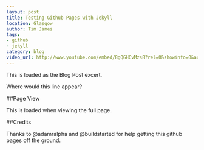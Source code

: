 ```yaml
---
layout: post
title: Testing Github Pages with Jekyll
location: Glasgow
author: Tim James
tags:
- github
- jekyll
category: blog
video_url: http://www.youtube.com/embed/8gQGHCvMzs8?rel=0&showinfo=0&autohide=1hd=1&wmode=transparent
---
```


This is loaded as the Blog Post excert.

<a name="more"></a>

Where would this line appear?

<!--excerpt-->

##Page View

This is loaded when viewing the full page.

##Credits

Thanks to @adamralpha and @buildstarted for help getting this github pages off the ground.
